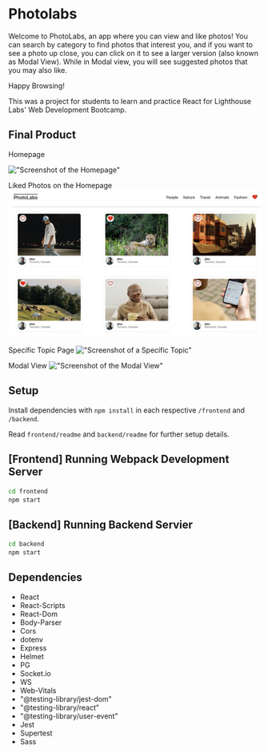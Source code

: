 # Photolabs

Welcome to PhotoLabs, an app where you can view and like photos! 
You can search by category to find photos that interest you, and if you want to see a photo up close, you can click on it to see a larger version (also known as Modal View).
While in Modal view, you will see suggested photos that you may also like.

Happy Browsing!

This was a project for students to learn and practice React for Lighthouse Labs' Web Development Bootcamp.

## Final Product

Homepage

!["Screenshot of the Homepage"](https://github.com/klemaire23/photolabs/blob/main/frontend/public/imagesForReadMe/photolabs-homepage.png?raw=true)

Liked Photos on the Homepage
!["Screenshot of the Homepage"](https://github.com/klemaire23/photolabs/blob/main/frontend/public/imagesForReadMe/photolabs-homepage-liked-photos.png?raw=true)

Specific Topic Page
!["Screenshot of a Specific Topic"](https://github.com/klemaire23/photolabs/blob/main/frontend/public/imagesForReadMe/photolabs-specific-topic.png?raw=true)

Modal View
!["Screenshot of the Modal View"](https://github.com/klemaire23/photolabs/blob/main/frontend/public/imagesForReadMe/photolabs-modal.png?raw=true)


## Setup

Install dependencies with `npm install` in each respective `/frontend` and `/backend`.

Read `frontend/readme` and `backend/readme` for further setup details.

## [Frontend] Running Webpack Development Server

```sh
cd frontend
npm start
```

## [Backend] Running Backend Servier

```sh
cd backend
npm start
```

## Dependencies

- React
- React-Scripts
- React-Dom
- Body-Parser 
- Cors
- dotenv
- Express
- Helmet
- PG
- Socket.io
- WS
- Web-Vitals
- "@testing-library/jest-dom"
- "@testing-library/react"
- "@testing-library/user-event"
- Jest
- Supertest
- Sass



